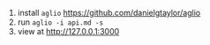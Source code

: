 1. install `aglio` <https://github.com/danielgtaylor/aglio>
2. run `aglio -i api.md -s`
3. view at <http://127.0.0.1:3000>